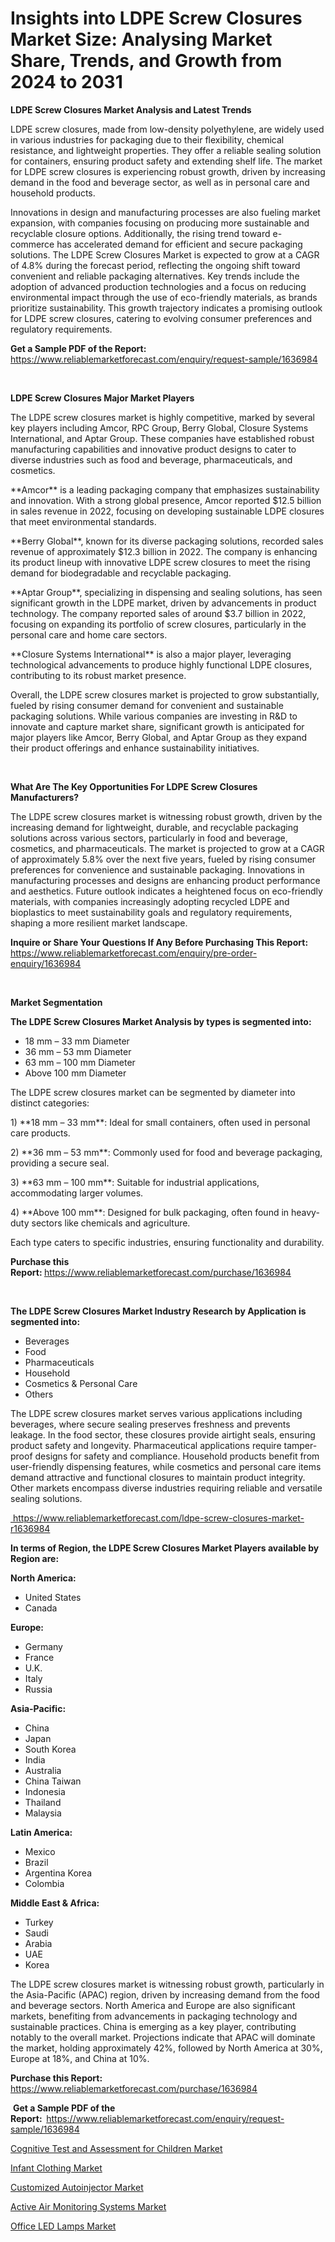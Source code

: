 <p><h1>Insights into LDPE Screw Closures Market Size: Analysing Market Share, Trends, and Growth from 2024 to 2031</h1></p><p><strong>LDPE Screw Closures Market Analysis and Latest Trends</strong></p>
<p><p>LDPE screw closures, made from low-density polyethylene, are widely used in various industries for packaging due to their flexibility, chemical resistance, and lightweight properties. They offer a reliable sealing solution for containers, ensuring product safety and extending shelf life. The market for LDPE screw closures is experiencing robust growth, driven by increasing demand in the food and beverage sector, as well as in personal care and household products. </p><p>Innovations in design and manufacturing processes are also fueling market expansion, with companies focusing on producing more sustainable and recyclable closure options. Additionally, the rising trend toward e-commerce has accelerated demand for efficient and secure packaging solutions. The LDPE Screw Closures Market is expected to grow at a CAGR of 4.8% during the forecast period, reflecting the ongoing shift toward convenient and reliable packaging alternatives. Key trends include the adoption of advanced production technologies and a focus on reducing environmental impact through the use of eco-friendly materials, as brands prioritize sustainability. This growth trajectory indicates a promising outlook for LDPE screw closures, catering to evolving consumer preferences and regulatory requirements.</p></p>
<p><strong>Get a Sample PDF of the Report:&nbsp;</strong> <a href="https://www.reliablemarketforecast.com/enquiry/request-sample/1636984">https://www.reliablemarketforecast.com/enquiry/request-sample/1636984</a></p>
<p>&nbsp;</p>
<p><strong>LDPE Screw Closures Major Market Players</strong></p>
<p><p>The LDPE screw closures market is highly competitive, marked by several key players including Amcor, RPC Group, Berry Global, Closure Systems International, and Aptar Group. These companies have established robust manufacturing capabilities and innovative product designs to cater to diverse industries such as food and beverage, pharmaceuticals, and cosmetics.</p><p>**Amcor** is a leading packaging company that emphasizes sustainability and innovation. With a strong global presence, Amcor reported $12.5 billion in sales revenue in 2022, focusing on developing sustainable LDPE closures that meet environmental standards.</p><p>**Berry Global**, known for its diverse packaging solutions, recorded sales revenue of approximately $12.3 billion in 2022. The company is enhancing its product lineup with innovative LDPE screw closures to meet the rising demand for biodegradable and recyclable packaging.</p><p>**Aptar Group**, specializing in dispensing and sealing solutions, has seen significant growth in the LDPE market, driven by advancements in product technology. The company reported sales of around $3.7 billion in 2022, focusing on expanding its portfolio of screw closures, particularly in the personal care and home care sectors.</p><p>**Closure Systems International** is also a major player, leveraging technological advancements to produce highly functional LDPE closures, contributing to its robust market presence.</p><p>Overall, the LDPE screw closures market is projected to grow substantially, fueled by rising consumer demand for convenient and sustainable packaging solutions. While various companies are investing in R&D to innovate and capture market share, significant growth is anticipated for major players like Amcor, Berry Global, and Aptar Group as they expand their product offerings and enhance sustainability initiatives.</p></p>
<p>&nbsp;</p>
<p><strong>What Are The Key Opportunities For LDPE Screw Closures Manufacturers?</strong></p>
<p><p>The LDPE screw closures market is witnessing robust growth, driven by the increasing demand for lightweight, durable, and recyclable packaging solutions across various sectors, particularly in food and beverage, cosmetics, and pharmaceuticals. The market is projected to grow at a CAGR of approximately 5.8% over the next five years, fueled by rising consumer preferences for convenience and sustainable packaging. Innovations in manufacturing processes and designs are enhancing product performance and aesthetics. Future outlook indicates a heightened focus on eco-friendly materials, with companies increasingly adopting recycled LDPE and bioplastics to meet sustainability goals and regulatory requirements, shaping a more resilient market landscape.</p></p>
<p><strong>Inquire or Share Your Questions If Any Before Purchasing This Report:</strong> <a href="https://www.reliablemarketforecast.com/enquiry/pre-order-enquiry/1636984">https://www.reliablemarketforecast.com/enquiry/pre-order-enquiry/1636984</a></p>
<p>&nbsp;</p>
<p><strong>Market Segmentation</strong></p>
<p><strong>The LDPE Screw Closures Market Analysis by types is segmented into:</strong></p>
<p><ul><li>18 mm – 33 mm Diameter</li><li>36 mm – 53 mm Diameter</li><li>63 mm – 100 mm Diameter</li><li>Above 100 mm Diameter</li></ul></p>
<p><p>The LDPE screw closures market can be segmented by diameter into distinct categories: </p><p>1) **18 mm – 33 mm**: Ideal for small containers, often used in personal care products.</p><p>2) **36 mm – 53 mm**: Commonly used for food and beverage packaging, providing a secure seal.</p><p>3) **63 mm – 100 mm**: Suitable for industrial applications, accommodating larger volumes.</p><p>4) **Above 100 mm**: Designed for bulk packaging, often found in heavy-duty sectors like chemicals and agriculture. </p><p>Each type caters to specific industries, ensuring functionality and durability.</p></p>
<p><strong>Purchase this Report:&nbsp;</strong><a href="https://www.reliablemarketforecast.com/purchase/1636984">https://www.reliablemarketforecast.com/purchase/1636984</a></p>
<p>&nbsp;</p>
<p><strong>The LDPE Screw Closures Market Industry Research by Application is segmented into:</strong></p>
<p><ul><li>Beverages</li><li>Food</li><li>Pharmaceuticals</li><li>Household</li><li>Cosmetics & Personal Care</li><li>Others</li></ul></p>
<p><p>The LDPE screw closures market serves various applications including beverages, where secure sealing preserves freshness and prevents leakage. In the food sector, these closures provide airtight seals, ensuring product safety and longevity. Pharmaceutical applications require tamper-proof designs for safety and compliance. Household products benefit from user-friendly dispensing features, while cosmetics and personal care items demand attractive and functional closures to maintain product integrity. Other markets encompass diverse industries requiring reliable and versatile sealing solutions.</p></p>
<p><a href="https://www.reliablemarketforecast.com/ldpe-screw-closures-market-r1636984">&nbsp;https://www.reliablemarketforecast.com/ldpe-screw-closures-market-r1636984</a></p>
<p><strong>In terms of Region, the LDPE Screw Closures Market Players available by Region are:</strong></p>
<p>
    <p> <strong> North America: </strong>
        <ul>
            <li>United States</li>
            <li>Canada</li>
        </ul>
        </p> 
    <p> <strong> Europe: </strong>
        <ul>
            <li>Germany</li>
            <li>France</li>
            <li>U.K.</li>
            <li>Italy</li>
            <li>Russia</li>
        </ul>
        </p> 
    <p> <strong> Asia-Pacific: </strong>
        <ul>
            <li>China</li>
            <li>Japan</li>
            <li>South Korea</li>
            <li>India</li>
            <li>Australia</li>
            <li>China Taiwan</li>
            <li>Indonesia</li>
            <li>Thailand</li>
            <li>Malaysia</li>
        </ul>
        </p> 
    <p> <strong> Latin America: </strong>
        <ul>
            <li>Mexico</li>
            <li>Brazil</li>
            <li>Argentina Korea</li>
            <li>Colombia</li>
        </ul>
        </p> 
    <p> <strong> Middle East & Africa: </strong>
        <ul>
            <li>Turkey</li>
            <li>Saudi</li>
            <li>Arabia</li>
            <li>UAE</li>
            <li>Korea</li>
        </ul>
    </p>
    </p>
<p><p>The LDPE screw closures market is witnessing robust growth, particularly in the Asia-Pacific (APAC) region, driven by increasing demand from the food and beverage sectors. North America and Europe are also significant markets, benefiting from advancements in packaging technology and sustainable practices. China is emerging as a key player, contributing notably to the overall market. Projections indicate that APAC will dominate the market, holding approximately 42%, followed by North America at 30%, Europe at 18%, and China at 10%.</p></p>
<p><strong>Purchase this Report: </strong><a href="https://www.reliablemarketforecast.com/purchase/1636984">https://www.reliablemarketforecast.com/purchase/1636984</a></p>
<p>&nbsp;<strong>Get a Sample PDF of the Report:&nbsp;&nbsp;</strong><a href="https://www.reliablemarketforecast.com/enquiry/request-sample/1636984">https://www.reliablemarketforecast.com/enquiry/request-sample/1636984</a></p>
<p><strong></strong></p>
<p><p><a href="https://medium.com/@tgyqjvvb31/global-cognitive-test-and-assessment-for-children-market-trends-and-innovations-a-forward-looking-d716f83cbed2?postPublishedType=repub">Cognitive Test and Assessment for Children Market</a></p><p><a href="https://www.linkedin.com/pulse/what-growth-drivers-infant-clothing-market-comprehensive-r7uye?trackingId=HmcuZr5sTxiNjvIARAb1NQ%3D%3D">Infant Clothing Market</a></p><p><a href="https://github.com/WillieWoodard/Market-Research-Report-List-6/blob/main/customized-autoinjector-market.md">Customized Autoinjector Market</a></p><p><a href="https://medium.com/@tgyqjvvb31/strategic-market-insights-navigating-the-global-active-air-monitoring-systems-market-landscape-659886ccd2d7?postPublishedType=repub">Active Air Monitoring Systems Market</a></p><p><a href="https://issuu.com/reportprime-2/docs/office-led-lamps-market-size-2030.p_7b022431907cf7">Office LED Lamps Market</a></p></p>